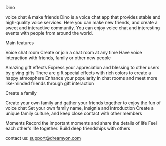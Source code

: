 
Dino

voice chat & make friends
Dino is a voice chat app that provides stable and high-quality voice services. Here you can make new friends, and create a sweet and interactive community. You can enjoy voice chat and interesting events with people from around the world.

Main features

Voice chat room
Create or join a chat room at any time 
Have voice interaction with friends, family or other new people

Amazing gift effects
Express your appreciation and blessing to other users by giving gifts
There are gift special effects with rich colors to create a happy atmosphere
Enhance your popularity in chat rooms and meet more like-minded friends through gift interaction

 Create a family

Create your own family and gather your friends together to enjoy the fun of voice chat
Set your own family name, Insignia and introduction
Create a unique family culture, and keep close contact with other members

Moments
Record the important moments and share the details of life
Feel each other's life together. Build deep friendships with others

contact us: support@dreamyon.com
